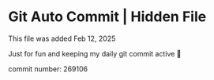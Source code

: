 # Git Auto Commit | Hidden File

This file was added Feb 12, 2025

Just for fun and keeping my daily git commit active 🤪

commit number: 269106
